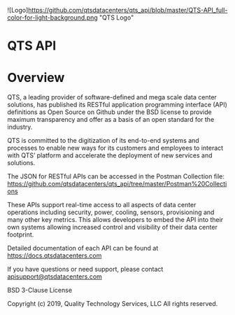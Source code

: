 ![Logo]https://github.com/qtsdatacenters/qts_api/blob/master/QTS-API_full-color-for-light-background.png "QTS Logo"

# QTS API

# Overview 
QTS, a leading provider of software-defined and mega scale data center solutions, has published its RESTful application programming interface (API) definitions as Open Source on Github under the BSD license to provide maximum transparency and offer as a basis of an open standard for the industry. 

QTS is committed to the digitization of its end-to-end systems and processes to enable new ways for its customers and employees to interact with QTS’ platform and accelerate the deployment of new services and solutions. 

The JSON for RESTful APIs can be accessed in the Postman Collection file:
https://github.com/qtsdatacenters/qts_api/tree/master/Postman%20Collections

These APIs support real-time access to all aspects of data center operations including security, power, cooling, sensors, provisioning and many other key metrics. This allows developers to embed the API into their own systems allowing increased control and visibility of their data center footprint.

Detailed documentation of each API can be found at https://docs.qtsdatacenters.com

If you have questions or need support, please contact apisupport@qtsdatacenters.com

BSD 3-Clause License

Copyright (c) 2019, Quality Technology Services, LLC
All rights reserved.
